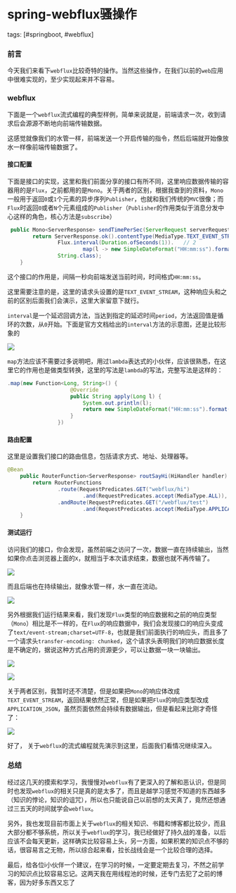# spring-webflux骚操作
tags: [#springboot, #webflux]

### 前言

今天我们来看下`webflux`比较奇特的操作。当然这些操作，在我们以前的`web`应用中很难实现的，至少实现起来并不容易。

### webflux

下面是一个`webflux`流式编程的典型样例，简单来说就是，前端请求一次，收到请求后会源源不断地向前端传输数据。

这感觉就像我们的水管一样，前端发送一个开启传输的指令，然后后端就开始像放水一样像前端传输数据了。

#### 接口配置

下面是接口的实现，这里和我们前面分享的接口有所不同，这里响应数据传输的容器用的是`Flux`，之前都用的是`Mono`。关于两者的区别，根据我查到的资料，`Mono`一般用于返回`0`或`1`个元素的异步序列`Publisher`，也就和我们传统的`MVC`很像；而`Flux`时返回`0`或者`N`个元素组成的`Publisher`（`Publisher`的作用类似于消息分发中心这样的角色，核心方法是`subscribe`）

```java
 public Mono<ServerResponse> sendTimePerSec(ServerRequest serverRequest) {
        return ServerResponse.ok().contentType(MediaType.TEXT_EVENT_STREAM).body(  // 1
                Flux.interval(Duration.ofSeconds(1)).   // 2
                        map(l -> new SimpleDateFormat("HH:mm:ss").format(new Date())),
                String.class);
    }
```

这个接口的作用是，间隔一秒向前端发送当前时间，时间格式`HH:mm:ss`。

这里需要注意的是，这里的请求头设置的是`TEXT_EVENT_STREAM`，这种响应头和之前的区别后面我们会演示，这里大家留意下就行。

`interval`是一个延迟回调方法，当达到指定的延迟时间`period`，方法返回值是循环的次数，从`0`开始。下面是官方文档给出的`interval`方法的示意图，还是比较形象的

![](https://syske-pic-bed.oss-cn-hangzhou.aliyuncs.com/imgs/images/20210730141835.png)

`map`方法应该不需要过多说明吧，用过`lambda`表达式的小伙伴，应该很熟悉，在这里它的作用也是做类型转换，这里的写法是`lambda`的写法，完整写法是这样的：

```java
.map(new Function<Long, String>() {
                    @Override
                    public String apply(Long l) {
                        System.out.println(l);
                        return new SimpleDateFormat("HH:mm:ss").format(new Date());
                    }
                })
```

#### 路由配置

这里是设置我们接口的路由信息，包括请求方式、地址、处理器等。

```java
@Bean
    public RouterFunction<ServerResponse> routSayHi(HiHandler handler) {
        return RouterFunctions
                .route(RequestPredicates.GET("webflux/hi")
                        .and(RequestPredicates.accept(MediaType.ALL)), handler::sayHi)
                .andRoute(RequestPredicates.GET("/webflux/test")
                        .and(RequestPredicates.accept(MediaType.APPLICATION_JSON)), handler::sendTimePerSec);
    }
```

#### 测试运行

访问我们的接口，你会发现，虽然前端之访问了一次，数据一直在持续输出，当然如果你点击浏览器上面的`X`，就相当于本次请求结束，数据也就不再传输了。

![](https://syske-pic-bed.oss-cn-hangzhou.aliyuncs.com/imgs/20210730083452.png)

而且后端也在持续输出，就像水管一样，水一直在流动。

![](https://syske-pic-bed.oss-cn-hangzhou.aliyuncs.com/imgs/images/20210730175922.png)

另外根据我们运行结果来看，我们发现`Flux`类型的响应数据和之前的响应类型（`Mono`）相比是不一样的，在`Flux`的响应数据中，我们会发现接口的响应头变成了`text/event-stream;charset=UTF-8`，也就是我们前面执行的响应头，而且多了一个请求头`transfer-encoding: chunked`，这个请求头表明我们的响应数据长度是不确定的，据说这种方式占用的资源更少，可以让数据一块一块输出。

![](https://syske-pic-bed.oss-cn-hangzhou.aliyuncs.com/imgs/images/20210730182103.png)



![](https://syske-pic-bed.oss-cn-hangzhou.aliyuncs.com/imgs/images/20210730181316.png)

关于两者区别，我暂时还不清楚，但是如果把`Mono`的响应体改成`TEXT_EVENT_STREAM`，返回结果依然正常，但是如果把`Flux`的响应类型改成`APPLICATION_JSON`，虽然页面依然会持续有数据输出，但是看起来比刚才奇怪了：

![](https://syske-pic-bed.oss-cn-hangzhou.aliyuncs.com/imgs/images/20210730183335.png)

好了， 关于`webflux`的流式编程就先演示到这里，后面我们看情况继续深入。

### 总结

经过这几天的摸索和学习，我慢慢对`webflux`有了更深入的了解和恶认识，但是同时也发现`webflux`的相关只是真的是太多了，而且是越学习感觉不知道的东西越多（知识的悖论，知识的诅咒），所以也只能说自己以前想的太天真了，竟然还想通过三五天的时间就学会`webflux`。

另外，我也发现目前市面上关于`webflux`的相关知识、书籍和博客都比较少，而且大部分都不够系统，所以关于`webflux`的学习，我已经做好了持久战的准备，以后应该不会每天更新，这样确实比较容易上头，另一方面，如果积累的知识点不够的话，很容易言之无物，所以综合起来看，拉长战线会是一个比较合理的选择。

最后，给各位i小伙伴一个建议，在学习的时候，一定要定期去复习，不然之前学习的知识点比较容易忘记。这两天我在用线程池的时候，还专门去犯了之前的博客，因为好多东西又忘了

